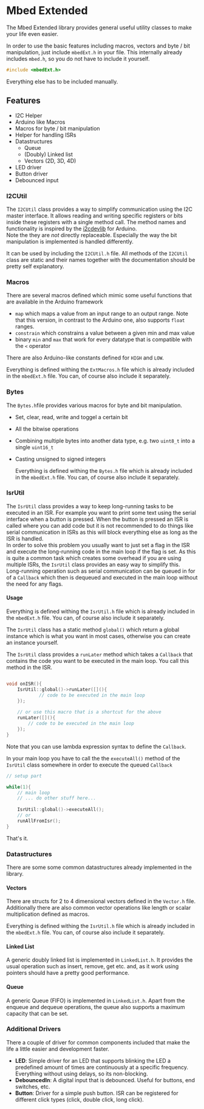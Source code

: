 # Mbed Extended
The Mbed Extended library provides general useful utility classes to make your life even easier.

In order to use the basic features including macros, vectors and byte / bit manipulation, just include `mbedExt.h`  in your file. This internally already includes  `mbed.h`, so you do not have to include it yourself.

```cpp
#include <mbedExt.h>
```

Everything else has to be included manually.

## Features
- I2C Helper
- Arduino like Macros
- Macros for byte / bit manipulation
- Helper for handling ISRs
- Datastructures
	- Queue
	- (Doubly) Linked list
	- Vectors (2D, 3D, 4D)
- LED driver
- Button driver
- Debounced input

### I2CUtil
 The `I2CUtil` class provides a way to simplify communication using the I2C master interface. It allows reading and writing specific registers or bits inside these registers with a single method call. The method names and functionality is inspired by the [i2cdevlib](https://github.com/jrowberg/i2cdevlib) for Arduino.  
 Note the they are *not* directly replaceable. Especially the way the bit manipulation is implemented  is handled differently.  

It can be used by including the `I2CUtil.h` file. All methods of the `I2CUtil` class are static and their names together with the documentation should be pretty self explanatory.

### Macros
 There are several macros defined which mimic some useful functions that are available in the Arduino framework
 
 - `map` which maps a value from an input range to an output range. Note that this version, in contrast to the Arduino one,  also supports `float` ranges.
 - `constrain` which  constrains a value between a given min and max value
 - binary `min` and `max` that work for every datatype that is compatible with the `<` operator
 
 There are also Arduino-like constants defined for `HIGH` and `LOW`.
 
 Everything is defined withing the `ExtMacros.h` file which is already included in the `mbedExt.h` file. You can, of course also include it separately.
 
###  Bytes
 The `Bytes.h`file provides various macros for byte and bit manipulation. 
 
 - Set, clear, read, write and toggel a certain bit
 - All the bitwise operations
 - Combining multiple bytes into another data type, e.g. two `uint8_t` into a single `uint16_t`
 - Casting unsigned to signed integers
 
   Everything is defined withing the `Bytes.h` file which is already included in the `mbedExt.h` file. You can, of course also include it separately.
   
### IsrUtil
The `IsrUtil` class provides a way to keep long-running tasks to be executed in an ISR. For example you want to print some text using the serial interface when a button is pressed. When the button is pressed an ISR is called where you can add code but it is not recommended to do things like serial communication in ISRs as this will block everything else as long as the ISR is handled.  
In order to solve this problem you usually want to just set a flag in the ISR and execute the long-running code in the main loop if the flag is set. As this is quite a common task which creates some overhead if you are using multiple ISRs, the `IsrUtil` class provides an easy way to simplify this.  
Long-running operation such as serial communication can be queued in for of a `Callback` which then is dequeued and executed in the main loop without the need for any flags.

#### Usage
Everything is defined withing the `IsrUtil.h` file which is already included in the `mbedExt.h` file. You can, of course also include it separately.

The `IsrUtil` class has a static method `global()` which return a global instance which is what you want in most cases, otherwise you can create an instance yourself.

The `IsrUtil` class provides a `runLater` method which takes a `Callback` that contains the code you want to be executed in the main loop. You call this method in the ISR.

```cpp

void onISR(){
	IsrUtil::global()->runLater([](){
      		// code to be executed in the main loop
    });
    	
	// or use this macro that is a shortcut for the above
	runLater([](){
		// code to be executed in the main loop
	});
}

```

Note that you can use lambda expression syntax to define the `Callback`.

In your main loop you have to call the the `executeAll()` method of the `IsrUtil` class somewhere in order to execute the queued `Callback`
```cpp
// setup part

while(1){
	// main loop
	// ... do other stuff here...
	
	IsrUtil::global()->executeAll(); 
	// or
	runAllFromIsr();
}
```

That's it.


### Datastructures
   There are some some common datastructures already implemented in the library.
   
#### Vectors
There    are structs for 2 to 4 dimensional vectors defined in the `Vector.h` file. Additionally there are also common vector operations like length or scalar multiplication defined as macros.

Everything is defined withing the `IsrUtil.h` file which is already included in the `mbedExt.h` file. You can, of course also include it separately.

#### Linked List
A generic doubly linked list is implemented in `LinkedList.h`. It provides the usual operation such as insert, remove, get etc. and, as it work using pointers should have a pretty good performance.

#### Queue
A generic Queue (FIFO) is implemented in `LinkedList.h`. Apart from the enqueue and dequeue operations, the queue also supports a maximum capacity that can be set.

### Additional Drivers
There a couple of driver for common components included that make the life a little easier and development faster.

- **LED**: Simple driver for an LED that supports blinking the LED a predefined amount of times are continuously at a specific frequency. Everything without using delays, so its non-blocking.
- **DebouncedIn**: A digital input that is debounced. Useful for buttons, end switches, etc.
- **Button**: Driver for a simple push button. ISR can be registered for different click types (click, double click, long click). 
 